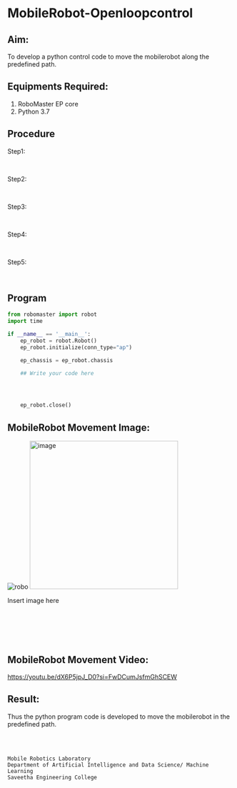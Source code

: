 # MobileRobot-Openloopcontrol
## Aim:

To develop a python control code to move the mobilerobot along the predefined path.

## Equipments Required:
1. RoboMaster EP core
2. Python 3.7

## Procedure

Step1:

<br/>

Step2:

<br/>

Step3:

<br/>

Step4:

<br/>

Step5:

<br/>

## Program
```python
from robomaster import robot
import time

if __name__ == '__main__':
    ep_robot = robot.Robot()
    ep_robot.initialize(conn_type="ap")

    ep_chassis = ep_robot.chassis

    ## Write your code here



    
    ep_robot.close()
```

## MobileRobot Movement Image:

![robo](./img/robomaster.png)
<img width="332" alt="image" src="https://github.com/Vigneshv-23/mobilerobot-openloopcontrol/assets/110780412/e8717e92-6e97-4d3c-aa7a-5e466eecd235">

Insert image here


<br/>
<br/>
<br/>
<br/>

## MobileRobot Movement Video:

https://youtu.be/dX6P5jpJ_D0?si=FwDCumJsfmGhSCEW

## Result:
Thus the python program code is developed to move the mobilerobot in the predefined path.


<br/>
<br/>

```
Mobile Robotics Laboratory
Department of Artificial Intelligence and Data Science/ Machine Learning
Saveetha Engineering College
```

